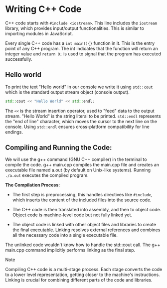 # Writing C++ Code

C++ code starts with `#include <iostream>`. This line includes the `iostream` library, which provides input/output functionalities. This is similar to importing modules in JavaScript.

Every single C++ code has a `int main(){}` function in it. This is the entry point of any C++ program. The int indicates that the function will return an integer value and `return 0;` is used to signal that the program has executed successfully.

## Hello world

To print the text "Hello world" in our console we write it using `std::cout` which is the standard output stream object (console output).

```C++
std::cout << "Hello World" << std::endl;
```


The `<<` is the stream insertion operator, used to "feed" data to the output stream. "Hello World" is the string literal to be printed. `std::endl` represents the "end of line" character, which moves the cursor to the next line on the console. Using `std::endl` ensures cross-platform compatibility for line endings.

## Compiling and Running the Code:

We will use the g++ command (GNU C++ compiler) in the terminal to compile the code. g++ main.cpp compiles the main.cpp file and creates an executable file named a.out (by default on Unix-like systems). Running `./a.out` executes the compiled program.

**The Compilation Process:**

- The first step is preprocessing, this handles directives like `#include`, which inserts the content of the included files into the source code.

- The C++ code is then translated into assembly, and then to object code. Object code is machine-level code but not fully linked yet.

- The object code is linked with other object files and libraries to create the final executable. Linking resolves external references and combines all the necessary code into a single executable file. 

The unlinked code wouldn't know how to handle the std::cout call. The g++ main.cpp command implicitly performs linking as the final step.

> [!NOTE]
> Compiling C++ code is a multi-stage process. Each stage converts the code to a lower level representation, getting closer to the machine's instructions. Linking is crucial for combining different parts of the code and libraries.

